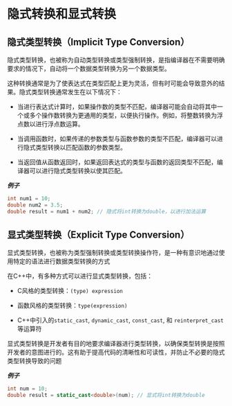 # 隐式转换和显式转换
隐式类型转换（Implicit Type Conversion）
--------------------------------------
隐式类型转换，也被称为自动类型转换或类型强制转换，是指编译器在不需要明确要求的情况下，自动将一个数据类型转换为另一个数据类型。

这种转换通常是为了使表达式在类型匹配上更为灵活，但有时可能会导致意外的结果。隐式类型转换通常发生在以下情况下：

* 当进行表达式计算时，如果操作数的类型不匹配，编译器可能会自动将其中一个或多个操作数转换为更通用的类型，以便执行操作。例如，将整数转换为浮点数以进行浮点数运算。

* 当调用函数时，如果传递的参数类型与函数参数的类型不匹配，编译器可以进行隐式类型转换以匹配函数的参数类型。

* 当返回值从函数返回时，如果返回表达式的类型与函数的返回类型不匹配，编译器可以进行隐式类型转换以使其匹配。

***例子***
```c++
int num1 = 10;
double num2 = 3.5;
double result = num1 + num2; // 隐式将int转换为double，以进行加法运算
```

显式类型转换（Explicit Type Conversion）
--------------------------------------
显式类型转换，也被称为类型强制转换或类型转换操作符，是一种有意识地通过使用特定的语法进行数据类型转换的方式

在C++中，有多种方式可以进行显式类型转换，包括：

* C风格的类型转换：```(type) expression```

* 函数风格的类型转换：```type(expression)```

* C++中引入的```static_cast```, ```dynamic_cast```, ```const_cast```, 和 ```reinterpret_cast```等运算符

显式类型转换是开发者有目的地要求编译器进行类型转换，以确保类型转换是按照开发者的意图进行的。这有助于提高代码的清晰性和可读性，并防止不必要的隐式类型转换导致的问题

***例子***
```c++
int num = 10;
double result = static_cast<double>(num); // 显式将int转换为double
```
